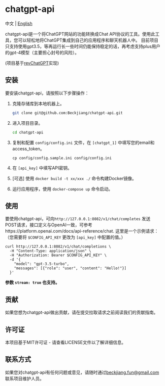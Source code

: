 chatgpt-api
===========
中文 | [English](./README_en.md) 

chatgpt-api是一个将ChatGPT网站的功能转换成Chat API协议的工具。使用此工具，您可以轻松地将ChatGPT集成到自己的应用程序和聊天机器人中。
目前项目只支持使用gpt3.5，等再运行长一些时间仍能保持稳定的话，再考虑支持plus用户的gpt-4模型（主要担心封号的风险）。

(项目基于[revChatGPT](https://github.com/acheong08/ChatGPT)实现)

安装
--

要安装chatgpt-api，请按照以下步骤操作：

1.  克隆存储库到本地机器上。
    ```bash
    git clone git@github.com:Beckjiang/chatgpt-api.git
    ```
    
2.  进入项目目录。
    
    ```bash
    cd chatgpt-api
    ```
    
3.  复制和配置 `config/config.ini` 文件，在 `[chatgpt_1]` 中填写您的email和access_token。
    
    ```arduino
    cp config/config.sample.ini config/config.ini
    ```
    
4.  在 `[api_key]` 中填写API密钥。
5.  \[可选\] 使用 `docker build -t xx/xxx ./` 命令构建Docker镜像。
6.  运行应用程序，使用 `docker-compose up` 命令启动。

使用
--

要使用chatgpt-api，可向`http://127.0.0.1:8082/v1/chat/completes` 发送POST请求，接口定义与OpenAI一致，可参考https://platform.openai.com/docs/api-reference/chat. 这里是一个示例请求：（您需要将 `$CONFIG_API_KEY` 更改为 `[api_key]` 中配置的值。）


```
curl http://127.0.0.1:8082/v1/chat/completions \
  -H "Content-Type: application/json" \
  -H "Authorization: Bearer $CONFIG_API_KEY" \
  -d '{
    "model": "gpt-3.5-turbo",
    "messages": [{"role": "user", "content": "Hello!"}]
  }'
```

**参数 `stream: true` 也支持。**

贡献
--

如果您想为chatgpt-api做出贡献，请在提交拉取请求之前阅读我们的贡献指南。

许可证
---

本项目基于MIT许可证 - 请查看LICENSE文件以了解详细信息。

联系方式
----

如果您对chatgpt-api有任何问题或意见，请随时通过[beckjiang.fun@gmail.com](mailto:beckjiang.fun@gmail.com)联系项目维护人员。
